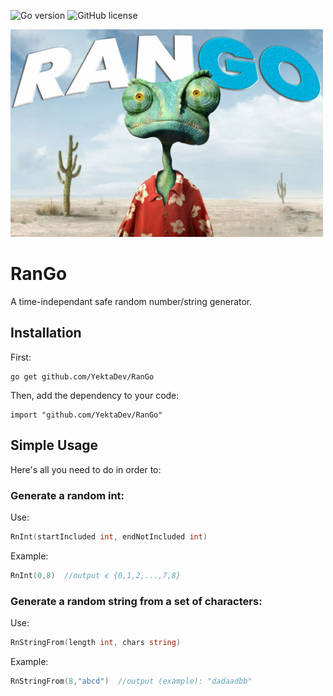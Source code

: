 ![Go version](https://img.shields.io/badge/Go-v1.15-blue)
![GitHub license](https://img.shields.io/badge/license-Apache%202-blueviolet)

<img src="https://raw.githubusercontent.com/YektaDev/RanGo/main/res/RanGo.jpg" alt="RanGo!" width="500">

# RanGo
A time-independant safe random number/string generator.

## Installation
First:
```
go get github.com/YektaDev/RanGo
```
Then, add the dependency to your code:
```
import "github.com/YektaDev/RanGo"
```
## Simple Usage
Here's all you need to do in order to:

### Generate a random int:
Use:
```go
RnInt(startIncluded int, endNotIncluded int)
```
Example:
```go
RnInt(0,8)  //output ϵ {0,1,2,...,7,8}
```
### Generate a random string from a set of characters:
Use:
```go
RnStringFrom(length int, chars string)
```
Example:
```go
RnStringFrom(8,"abcd")  //output (example): "dadaadbb"
```
